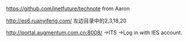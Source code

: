 https://github.com/inetfuture/technote from Aaron

http://es6.ruanyifeng.com/ 左边目录中的2,3,18,20


http://portal.augmentum.com.cn:8008/ ->ITS ->Log in with IES account.

